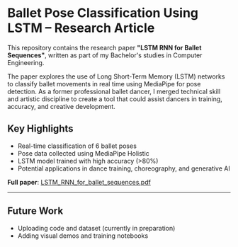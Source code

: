 # Ballet Pose Classification Using LSTM – Research Article

This repository contains the research paper **"LSTM RNN for Ballet Sequences"**, written as part of my Bachelor's studies in Computer Engineering.

The paper explores the use of Long Short-Term Memory (LSTM) networks to classify ballet movements in real time using MediaPipe for pose detection. As a former professional ballet dancer, I merged technical skill and artistic discipline to create a tool that could assist dancers in training, accuracy, and creative development.

## Key Highlights
- Real-time classification of 6 ballet poses
- Pose data collected using MediaPipe Holistic
- LSTM model trained with high accuracy (>80%)
- Potential applications in dance training, choreography, and generative AI

**Full paper**: [LSTM_RNN_for_ballet_sequences.pdf](./LSTM_RNN_for_ballet_sequences.pdf)

---

## Future Work
- Uploading code and dataset (currently in preparation)
- Adding visual demos and training notebooks

